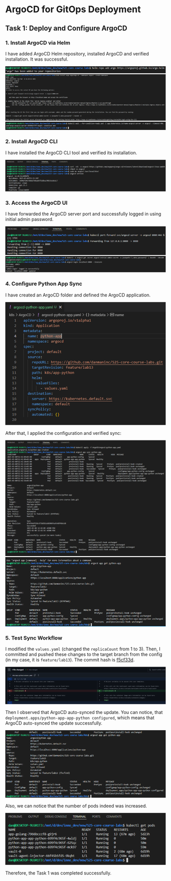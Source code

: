 # ArgoCD for GitOps Deployment

## Task 1: Deploy and Configure ArgoCD

### 1. Install ArgoCD via Helm

I have added ArgoCD Helm repository, installed ArgoCD and verified installation. It was successful.

![Step 1, point 1: successfully added ArgoCD Helm repository](./img/lab13/lab13_task1_1.png)
![Step 1, point 2: successfully installed ArgoCD](./img/lab13/lab13_task1_2.png)
![Step 1, point 3: successfully verified installation](./img/lab13/lab13_task1_3.png)

### 2. Install ArgoCD CLI

I have installed the ArgoCD CLI tool and verified its installation.

![Step 2, point 1 and 2: successfully installed ArgoCD CLI tool and verified its installation](./img/lab13/lab13_task1_4.png)

### 3. Access the ArgoCD UI

I have forwarded the ArgoCD server port and successfully logged in using initial admin password.

![Step 3, point 1: successfully forwarded the ArgoCD server port](./img/lab13/lab13_task1_5.png)
![Step 3, point 2: successfully logged in using initial admin password](./img/lab13/lab13_task1_6.png)

### 4. Configure Python App Sync

I have created an ArgoCD folder and defined the ArgoCD application.

![Step 4, point 1 and 2: successfully defined the ArgoCD application](./img/lab13/lab13_task1_7.png)

After that, I applied the configuration and verified sync:

![Step 4, point 3 and 4.1: successfully applied configuration and verified sync](./img/lab13/lab13_task1_8.png)
![Step 4, point 4.2: successfully got status](./img/lab13/lab13_task1_9.png)

### 5. Test Sync Workflow

I modified the `values.yaml` (changed the `replicaCount` from 1 to 3).
Then, I committed and pushed these changes to the target branch from the config (in my case, it is `feature/lab13`).
The commit hash is [f5cf33d](https://github.com/danmaninc/S25-core-course-labs/commit/f5cf33d94abd3fe2a03355ed5f20e3a8d08de46c).

![Step 5, point 1 and 2: successfully modified the values.yaml and pushed change to the repository](./img/lab13/lab13_task1_10.png)

Then I observed that ArgoCD auto-synced the update. You can notice, that `deployment.apps/python-app-app-python configured`, which means that ArgoCD auto-synced the update successfully.

![Step 5, point 3: successfully auto-synced the update](./img/lab13/lab13_task1_11.png)

Also, we can notice that the number of pods indeed was increased.

![Step 5, point 3: number of pods increased](./img/lab13/lab13_task1_12.png)

Therefore, the Task 1 was completed successfully.
